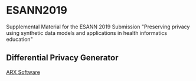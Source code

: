 # ESANN2019
Supplemental Material for the ESANN 2019 Submission "Preserving privacy using synthetic data models and applications in health informatics education"


## Differential Privacy Generator
[ARX Software](https://arx.deidentifier.org/)
